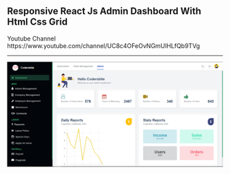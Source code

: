 <h2>Responsive React Js Admin Dashboard With Html Css Grid</h2>
<p>Youtube Channel https://www.youtube.com/channel/UC8c4OFeOvNGmUlHLfQb9TVg</p>
<hr>

<img src="src/assets/screenshot.PNG" />
